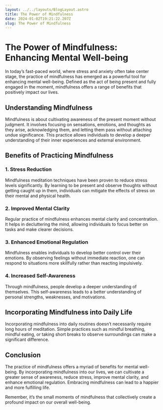 ```yaml
---
layout: ../../layouts/BlogLayout.astro
title: The Power of Mindfulness
date: 2024-01-02T19:21:22.207Z
slug: The Power of Mindfulness
---
```

# The Power of Mindfulness: Enhancing Mental Well-being

In today’s fast-paced world, where stress and anxiety often take center stage, the practice of mindfulness has emerged as a powerful tool for enhancing mental well-being. Defined as the act of being present and fully engaged in the moment, mindfulness offers a range of benefits that positively impact our lives.

## Understanding Mindfulness

Mindfulness is about cultivating awareness of the present moment without judgment. It involves focusing on sensations, emotions, and thoughts as they arise, acknowledging them, and letting them pass without attaching undue significance. This practice allows individuals to develop a deeper understanding of their inner experiences and external environment.

## Benefits of Practicing Mindfulness

### 1. **Stress Reduction**
   Mindfulness meditation techniques have been proven to reduce stress levels significantly. By learning to be present and observe thoughts without getting caught up in them, individuals can mitigate the effects of stress on their mental and physical health.

### 2. **Improved Mental Clarity**
   Regular practice of mindfulness enhances mental clarity and concentration. It helps in decluttering the mind, allowing individuals to focus better on tasks and make clearer decisions.

### 3. **Enhanced Emotional Regulation**
   Mindfulness enables individuals to develop better control over their emotions. By observing feelings without immediate reaction, one can respond to situations more skillfully rather than reacting impulsively.

### 4. **Increased Self-Awareness**
   Through mindfulness, people develop a deeper understanding of themselves. This self-awareness leads to a better understanding of personal strengths, weaknesses, and motivations.

## Incorporating Mindfulness into Daily Life

Incorporating mindfulness into daily routines doesn’t necessarily require long hours of meditation. Simple practices such as mindful breathing, mindful eating, or taking short breaks to observe surroundings can make a significant difference.

## Conclusion

The practice of mindfulness offers a myriad of benefits for mental well-being. By incorporating mindfulness into our lives, we can cultivate a greater sense of awareness, reduce stress, improve mental clarity, and enhance emotional regulation. Embracing mindfulness can lead to a happier and more fulfilling life.

Remember, it’s the small moments of mindfulness that collectively create a profound impact on our overall well-being.
